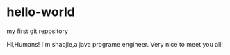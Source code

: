 # hello-world
my first git repository

Hi,Humans!
I'm shaojie,a java programe engineer.
Very nice to meet you all!
